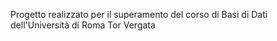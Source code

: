Progetto realizzato per il superamento del corso di Basi di Dati dell'Università  di Roma Tor Vergata
